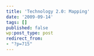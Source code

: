 ```yaml
---
title: 'Technology 2.0: Mapping'
date: '2009-09-14'
tags: []
published: false
wp:post_type: post
redirect_from:
- "?p=715"
---
```


